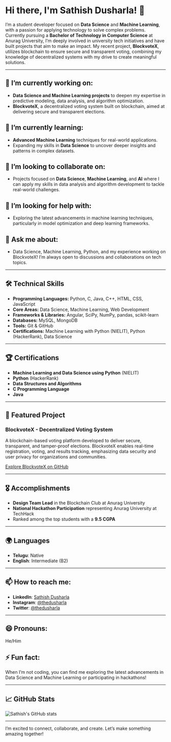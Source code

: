 <!--
**sathishdusharla/sathishdusharla** is a ✨ _special_ ✨ repository because its `README.md` (this file) appears on your GitHub profile.
-->

# Hi there, I'm Sathish Dusharla! 👋

I’m a student developer focused on **Data Science** and **Machine Learning**, with a passion for applying technology to solve complex problems. Currently pursuing a **Bachelor of Technology in Computer Science** at Anurag University, I’m deeply involved in university tech initiatives and have built projects that aim to make an impact. My recent project, **BlockvoteX**, utilizes blockchain to ensure secure and transparent voting, combining my knowledge of decentralized systems with my drive to create meaningful solutions.

---

## 🔭 I’m currently working on:
- **Data Science and Machine Learning projects** to deepen my expertise in predictive modeling, data analysis, and algorithm optimization.
- **BlockvoteX**, a decentralized voting system built on blockchain, aimed at delivering secure and transparent elections.

## 🌱 I’m currently learning:
- **Advanced Machine Learning** techniques for real-world applications.
- Expanding my skills in **Data Science** to uncover deeper insights and patterns in complex datasets.

## 👯 I’m looking to collaborate on:
- Projects focused on **Data Science**, **Machine Learning**, and **AI** where I can apply my skills in data analysis and algorithm development to tackle real-world challenges.

## 🤔 I’m looking for help with:
- Exploring the latest advancements in machine learning techniques, particularly in model optimization and deep learning frameworks.

## 💬 Ask me about:
- Data Science, Machine Learning, Python, and my experience working on BlockvoteX! I’m always open to discussions and collaborations on tech topics.

---

## 🛠️ Technical Skills

- **Programming Languages:** Python, C, Java, C++, HTML, CSS, JavaScript
- **Core Areas:** Data Science, Machine Learning, Web Development
- **Frameworks & Libraries:** Angular, SciPy, NumPy, pandas, scikit-learn
- **Databases:** MySQL, MongoDB
- **Tools:** Git & GitHub
- **Certifications:** Machine Learning with Python (NIELIT), Python (HackerRank), Data Science

---

## 🏆 Certifications

- **Machine Learning and Data Science using Python** (NIELIT)
- **Python** (HackerRank)
- **Data Structures and Algorithms**
- **C Programming Language**
- **Java**

---

## 🌟 Featured Project

### BlockvoteX - Decentralized Voting System
A blockchain-based voting platform developed to deliver secure, transparent, and tamper-proof elections. BlockvoteX enables real-time registration, voting, and results tracking, emphasizing data security and user privacy for organizations and communities.

[Explore BlockvoteX on GitHub](https://github.com/sathishdusharla)

---

## 🎖 Accomplishments

- **Design Team Lead** in the Blockchain Club at Anurag University
- **National Hackathon Participation** representing Anurag University at TechHack
- Ranked among the top students with a **9.5 CGPA**

---

## 🌍 Languages

- **Telugu**: Native
- **English**: Intermediate (B2)

---

## 📫 How to reach me:

- **LinkedIn**: [Sathish Dusharla](https://www.linkedin.com/in/sathish-dusharla-176374314/)
- **Instagram**: [@thedusharla](https://www.instagram.com/thedusharla)
- **Twitter**: [@thedusharla](https://twitter.com/thedusharla)

---

## 😄 Pronouns:
He/Him

## ⚡ Fun fact:
When I’m not coding, you can find me exploring the latest advancements in Data Science and Machine Learning or participating in hackathons!

---

## 📈 GitHub Stats

![Sathish's GitHub stats](https://github-readme-stats.vercel.app/api?username=sathishdusharla&show_icons=true&theme=default&hide=stars&count_private=true)

---

I’m excited to connect, collaborate, and create. Let’s make something amazing together!

